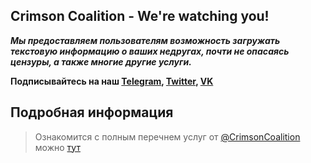 ## Crimson Coalition - We're watching you!
***Мы предоставляем пользователям возможность загружать текстовую информацию о ваших недругах, почти не опасаясь цензуры, а также многие другие услуги.***

**Подписывайтесь на наш [Telegram](t.me/CrimsonCoalition), [Twitter](https://twitter.com/MikeHelgensen), [VK](https://vk.com/crimsoncoalition)**

## Подробная информация
 > Ознакомится с полным перечнем услуг от [@CrimsonCoalition]() можно [тут]()


<!--

**Here are some ideas to get you started:**

🙋‍♀️ A short introduction - what is your organization all about?
🌈 Contribution guidelines - how can the community get involved?
👩‍💻 Useful resources - where can the community find your docs? Is there anything else the community should know?
🍿 Fun facts - what does your team eat for breakfast?
🧙 Remember, you can do mighty things with the power of [Markdown](https://docs.github.com/github/writing-on-github/getting-started-with-writing-and-formatting-on-github/basic-writing-and-formatting-syntax)
-->
